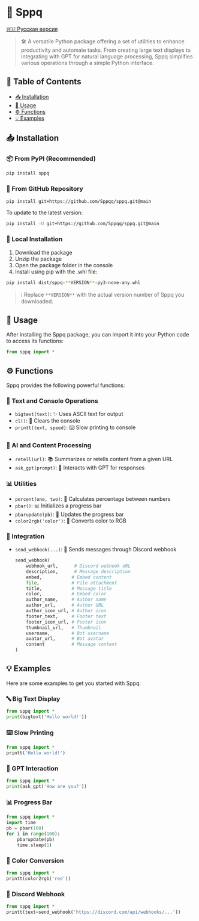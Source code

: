 # 🚀 Sppq

[🇷🇺 Русская версия](README.ru.md)

> 🛠️ A versatile Python package offering a set of utilities to enhance productivity and automate tasks. From creating large text displays to integrating with GPT for natural language processing, Sppq simplifies various operations through a simple Python interface.

## 📑 Table of Contents

- [📥 Installation](#installation)
- [🔨 Usage](#usage)
- [⚙️ Functions](#functions)
- [💡 Examples](#examples)

## 📥 Installation

### 📦 From PyPI (Recommended)

```bash
pip install sppq
```

### 🔄 From GitHub Repository

```bash
pip install git+https://github.com/Sppqq/sppq.git@main
```

To update to the latest version:

```bash
pip install -U git+https://github.com/Sppqq/sppq.git@main
```

### 💾 Local Installation

1. Download the package
2. Unzip the package
3. Open the package folder in the console
4. Install using pip with the .whl file:

```bash
pip install dist/sppq-**VERSION**-py3-none-any.whl
```

> ℹ️ Replace `**VERSION**` with the actual version number of Sppq you downloaded.

## 🔨 Usage

After installing the Sppq package, you can import it into your Python code to access its functions:

```python
from sppq import *
```

## ⚙️ Functions

Sppq provides the following powerful functions:

### 📝 Text and Console Operations
- `bigtext(text)`: ✨ Uses ASCII text for output
- `cl()`: 🧹 Clears the console
- `printt(text, speed)`: ⌨️ Slow printing to console

### 🤖 AI and Content Processing
- `retell(url)`: 📚 Summarizes or retells content from a given URL
- `ask_gpt(prompt)`: 🤔 Interacts with GPT for responses

### 📊 Utilities
- `percent(one, two)`: 💯 Calculates percentage between numbers
- `pbar()`: 📊 Initializes a progress bar
- `pbarupdate(pb)`: 🔄 Updates the progress bar
- `color2rgb('color')`: 🎨 Converts color to RGB

### 🔌 Integration
- `send_webhook(...)`: 📡 Sends messages through Discord webhook
  ```python
  send_webhook(
      webhook_url,      # Discord webhook URL
      description,      # Message description
      embed,           # Embed content
      file,            # File attachment
      title,           # Message title
      color,           # Embed color
      author_name,     # Author name
      author_url,      # Author URL
      author_icon_url, # Author icon
      footer_text,     # Footer text
      footer_icon_url, # Footer icon
      thumbnail_url,   # Thumbnail
      username,        # Bot username
      avatar_url,      # Bot avatar
      content          # Message content
  )
  ```

## 💡 Examples

Here are some examples to get you started with Sppq:

### 🔤 Big Text Display
```python
from sppq import *
print(bigtext('Hello world!'))
```

### ⌨️ Slow Printing
```python
from sppq import *
printt('Hello world!')
```

### 🤖 GPT Interaction
```python
from sppq import *
print(ask_gpt('How are you?'))
```

### 📊 Progress Bar
```python
from sppq import *
import time
pb = pbar(100)
for i in range(100):
    pbarupdate(pb)
    time.sleep(1)
```

### 🎨 Color Conversion
```python
from sppq import *
printt(color2rgb('red'))
```

### 📡 Discord Webhook
```python
from sppq import *
printt(text=send_webhook('https://discord.com/api/webhooks/...'))
```
